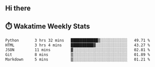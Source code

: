## Hi there


## ⏱️ Wakatime Weekly Stats

<!--START_SECTION:waka-->

```txt
Python       3 hrs 32 mins   ████████████▒░░░░░░░░░░░░   49.71 %
HTML         3 hrs 4 mins    ██████████▓░░░░░░░░░░░░░░   43.27 %
JSON         11 mins         ▓░░░░░░░░░░░░░░░░░░░░░░░░   02.81 %
Git          8 mins          ▒░░░░░░░░░░░░░░░░░░░░░░░░   01.89 %
Markdown     5 mins          ▒░░░░░░░░░░░░░░░░░░░░░░░░   01.21 %
```

<!--END_SECTION:waka-->


<!--
**New-Obscurity/New-Obscurity** is a ✨ _special_ ✨ repository because its `README.md` (this file) appears on your GitHub profile.

Here are some ideas to get you started:

- 🔭 I’m currently working on ...
- 🌱 I’m currently learning ...
- 👯 I’m looking to collaborate on ...
- 🤔 I’m looking for help with ...
- 💬 Ask me about ...
- 📫 How to reach me: ...
- 😄 Pronouns: ...
- ⚡ Fun fact: ...
-->
